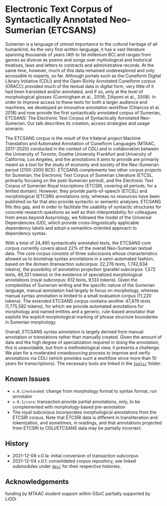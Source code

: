 # Electronic Text Corpus of Syntactically Annotated Neo-Sumerian (ETCSANS)

Sumerian is a language of utmost importance to the cultural heritage of all humankind. As the very first written language, it has a vast literature spanning thousands of years (4th to 1st millenium BC) and ranges from genres as diverse as poems and songs over mythological and historical treatises, laws and letters to contracts and administrative records.
At the same time, however, much of this data remained underexplored and only accessible to experts, so far. Although portals such as the Cuneiform Digital Library Initiative (CDLI) and the Open Richly Annotated Cuneiform corpus (ORACC) provided much of the textual data in digital form, very little of it had been translated and/or annotated, and if so, only at the level of morphological glosses (Cunningham et al., 2006; Zólyomi et al., 2008). In order to improve access to these texts for both a larger audience and machines, we developed an innovative annotation workflow (Chiarcos et al. 2018) and now provide the first syntactically annotated corpus of Sumerian, ETCSANS: The Electronic Text Corpus of Syntactically Annotated Neo-Sumerian. Our talk describes its creation, access strategies and usage scenario.

The ETCSANS corpus is the result of the trilateral project Machine Translation and Automated Annotation of Cuneiform Languages (MTAAC, 2017-2020) conducted in the context of CDLI and in collaboration between the University of Toronto, Goethe University Frankfurt and University of California, Los Angeles, and the annotations it aims to provide are primarily meant as a tool for the study of economy and society of the Neo-Sumerian period (2100-2000 BCE). ETCSANS complements two other corpus projects for Sumerian, the Electronic Text Corpus of Sumerian Literature (ETCSL, primarily focusing on the post-Sumerian period),  and the Electronic Text Corpus of Sumerian Royal Inscriptions (ETCSRI, covering all periods, for a limited domain). However, they provide parts-of-speech (ETCSL) and morphological (ETCSRI) annotations only, whereas no resources have been published so far that also provide syntactic or semantic analyses. ETCSANS fills this gap, and in order to facilitate the usability of syntactic structures for concrete research questions as well as their interpretability for colleagues from areas beyond Assyriology, we followed the model of the Universal Dependencies (UD), which provide cross-linguistically applicable dependency labels and adopt a semantics-oriented approach to dependency syntax.

With a total of 24,460 syntactically annotated texts, the ETCSANS core corpus currently covers about 22% of the overall Neo-Sumerian textual data. The core corpus consists of three subcorpora whose characteristics allowed us to bootstrap syntax annotations in a semi-automated fashion, based on the domain (transaction subcorpus: 22,276 texts, 1,742,634 tokens), the possibility of annotation projection (parallel subcorpus: 1,572 texts, 46,321 tokens) or the existence of specialized morphological annotations (royal subcorpus: 612 texts, 9,133 tokens). Given the complexities of Sumerian writing and the specific nature of the Sumerian language, manual annotation had largely to focus on morphology, whereas manual syntax annotation is limited to a small evaluation corpus (11,220 tokens). The extended ETCSANS corpus contains another 47,476 texts (1,775,582 tokens), for which we provide automated annotations for morphology and named entities and a generic, rule-based annotator that exploits the explicit morphological marking of phrase structure boundaries in Sumerian morphology.

Overall, ETCSANS syntax annotation is largely derived from manual annotation or translations rather than manually created. Given the amount of data and the high degree of specialization required in doing the annotation, this is unavoidable, but from a methodological view, it presents a challenge. We plan for a moderated crowdsourcing process to improve and verify annotations via CDLI (which provides such a workflow since more than 10 years for transcriptions). The necessary tools are linked in the [`tools/`](tools) folder.

## Known Issues

- `v.0.1/extended`: change from morphology format to syntax format, run annotator
- `v.0.1/core`: transaction provide partial annotations, only, to be complemented with morphology-based pre-annotation
- The royal subcorpus incorporates morphological annotations from the ETCSRI corpus. Note that ETCSRI data is different in transliteration and tokenization, and sometimes, in readings, and that annotations projected from ETCSRI to CDLI/ETCSANS data may be partially incorrect.

## History

- 2021-12-08 v.0.1a: initial conversion of transaction subcorpus
- 2021-12-04 v.0.1: consolidated corpus repository, see linked submodules under [`dev/`](dev/) for their respective histories.

## Acknowledgements

funding by MTAAC
student support within GSoC
partially supported by LiODi
